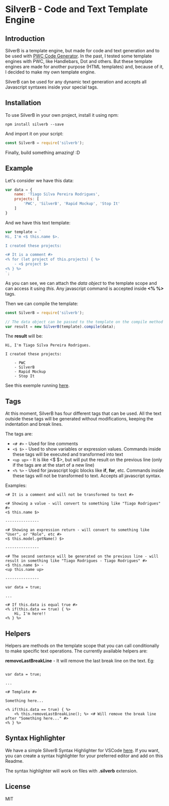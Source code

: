 # SilverB - Code and Text Template Engine

## Introduction

SilverB is a template engine, but made for code and text generation and to be used with [PWC Code Generator](https://github.com/pwc-code-generator/pwc). In the past, I tested some template engines with PWC, like Handlebars, Dot and others. But these template engines are made for another purpose (HTML templates) and, because of it, I decided to make my own template engine.

SilverB can be used for any dynamic text generation and accepts all Javascript syntaxes inside your special tags.

## Installation

To use SilverB in your own project, install it using npm:

```
npm install silverb --save
```

And import it on your script:

```Javascript
const SilverB = require('silverb');

```

Finally, build something amazing! :D

## Example

Let's consider we have this data:

```Javascript
var data = {
    name: 'Tiago Silva Pereira Rodrigues',
    projects: [
        'PWC', 'SilverB', 'Rapid Mockup', 'Stop It'
    ]
}
```

And we have this text template:

```Javascript
var template = `
Hi, I'm <$ this.name $>.

I created these projects:

<# It is a comment #>
<% for (let project of this.projects) { %>
    - <$ project $>
<% } %>
`;
```

As you can see, we can attach the *data object* to the template scope and can access it using *this*. Any javascript command is accepted inside **<% %>** tags.

Then we can compile the template:

```Javascript
const SilverB = require('silverb');

// The data object can be passed to the template on the compile method
var result = new SilverB(template).compile(data); 

```

The **result** will be:

```
Hi, I'm Tiago Silva Pereira Rodrigues.

I created these projects:

    - PWC
    - SilverB
    - Rapid Mockup
    - Stop It
```

See this exemple running [here](https://runkit.com/embed/rg5rwen7nmdt).

## Tags

At this moment, SilverB has four different tags that can be used. All the text outside these tags will be generated without modifications, keeping the indentation and break lines.

The tags are:

- ```<# #>``` - Used for line comments
- ```<$ $>``` - Used to show variables or expression values. Commands inside these tags will be executed and transformed into text
- ```<up up>``` - It is like <$ $>, but will put the result on the previous line (only if the tags are at the start of a new line)
- ```<% %>``` - Used for javascript logic blocks like **if**, **for**, etc. Commands inside these tags will not be transformed to text. Accepts all javascript syntax.

Examples:

```
<# It is a comment and will not be transformed to text #>

<# Showing a value - will convert to something like "Tiago Rodrigues" #>
<$ this.name $>

---------------

<# Showing an expression return - will convert to something like "User", or "Role", etc #>
<$ this.model.getName() $>

---------------

<# The second sentence will be generated on the previous line - will result in something like "Tiago Rodrigues - Tiago Rodrigues" #>
<$ this.name $> -
<up this.name up>

---------------

var data = true;

...

<# If this.data is equal true #>
<% if(this.data == true) { %>
    Hi, I'm here!!
<% } %>

```

## Helpers

Helpers are methods on the template scope that you can call conditionally to make specific text operations. The currently available helpers are:

**removeLastBreakLine** - It will remove the last break line on the text. Eg:

```

var data = true;

...

<# Template #>

Something here...

<% if(this.data == true) { %>
    <% this.removeLastBreakLine(); %> <# Will remove the break line after "Something here..." #>
<% } %>
```

## Syntax Highlighter

We have a simple SilverB Syntax Highlighter for VSCode [here](https://github.com/TiagoSilvaPereira/silverb_syntax_vscode). If you want, you can create a syntax highlighter for your preferred editor and add on this Readme.

The syntax highlighter will work on files with **.silverb** extension.

## License
MIT